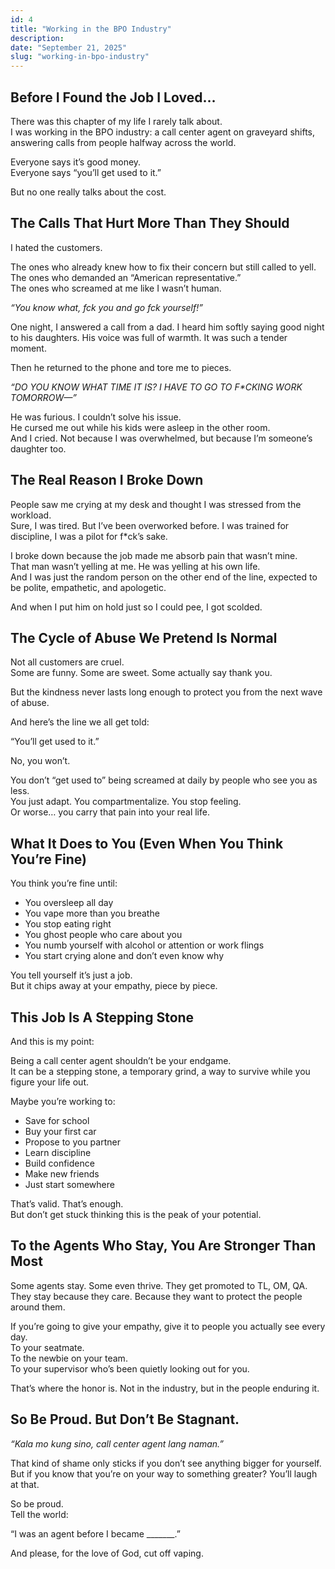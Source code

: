 ```yaml
---
id: 4
title: "Working in the BPO Industry"
description:
date: "September 21, 2025"
slug: "working-in-bpo-industry"
---
```


## Before I Found the Job I Loved…

There was this chapter of my life I rarely talk about.  
I was working in the BPO industry: a call center agent on graveyard shifts, answering calls from people halfway across the world.

Everyone says it’s good money.  
Everyone says “you’ll get used to it.”

But no one really talks about the cost.

## The Calls That Hurt More Than They Should

I hated the customers.

The ones who already knew how to fix their concern but still called to yell.  
The ones who demanded an “American representative.”  
The ones who screamed at me like I wasn’t human.

_“You know what, fck you and go fck yourself\!”_

One night, I answered a call from a dad. I heard him softly saying good night to his daughters. His voice was full of warmth. It was such a tender moment.

Then he returned to the phone and tore me to pieces.

_“DO YOU KNOW WHAT TIME IT IS? I HAVE TO GO TO F\*CKING WORK TOMORROW—”_

He was furious. I couldn’t solve his issue.  
He cursed me out while his kids were asleep in the other room.  
And I cried. Not because I was overwhelmed, but because I’m someone’s daughter too.

## The Real Reason I Broke Down

People saw me crying at my desk and thought I was stressed from the workload.  
Sure, I was tired. But I’ve been overworked before. I was trained for discipline, I was a pilot for f\*ck’s sake.

I broke down because the job made me absorb pain that wasn’t mine.  
That man wasn’t yelling at me. He was yelling at his own life.  
And I was just the random person on the other end of the line, expected to be polite, empathetic, and apologetic.

And when I put him on hold just so I could pee, I got scolded.

## The Cycle of Abuse We Pretend Is Normal

Not all customers are cruel.  
Some are funny. Some are sweet. Some actually say thank you.

But the kindness never lasts long enough to protect you from the next wave of abuse.

And here’s the line we all get told:

“You’ll get used to it.”

No, you won’t.

You don’t “get used to” being screamed at daily by people who see you as less.  
You just adapt. You compartmentalize. You stop feeling.  
Or worse… you carry that pain into your real life.

## What It Does to You (Even When You Think You’re Fine)

You think you’re fine until:

- You oversleep all day
- You vape more than you breathe
- You stop eating right
- You ghost people who care about you
- You numb yourself with alcohol or attention or work flings
- You start crying alone and don’t even know why

You tell yourself it’s just a job.  
But it chips away at your empathy, piece by piece.

## This Job Is A Stepping Stone

And this is my point:

Being a call center agent shouldn’t be your endgame.  
It can be a stepping stone, a temporary grind, a way to survive while you figure your life out.

Maybe you’re working to:

- Save for school
- Buy your first car
- Propose to you partner
- Learn discipline
- Build confidence
- Make new friends
- Just start somewhere

That’s valid. That’s enough.  
But don’t get stuck thinking this is the peak of your potential.

## To the Agents Who Stay, You Are Stronger Than Most

Some agents stay. Some even thrive. They get promoted to TL, OM, QA.  
They stay because they care. Because they want to protect the people around them.

If you’re going to give your empathy, give it to people you actually see every day.  
To your seatmate.  
To the newbie on your team.  
To your supervisor who’s been quietly looking out for you.

That’s where the honor is. Not in the industry, but in the people enduring it.

## So Be Proud. But Don’t Be Stagnant.

_“Kala mo kung sino, call center agent lang naman.”_

That kind of shame only sticks if you don’t see anything bigger for yourself.  
But if you know that you’re on your way to something greater? You’ll laugh at that.

So be proud.  
Tell the world:

“I was an agent before I became \_\_\_\_\_\_\_.”

And please, for the love of God, cut off vaping.
